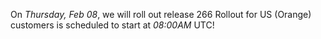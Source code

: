 On *Thursday, Feb 08*, we will roll out release 266
Rollout for US (Orange) customers is scheduled to start at *08:00AM* UTC!
